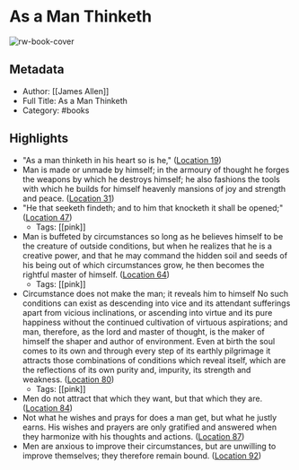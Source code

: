 # As a Man Thinketh

![rw-book-cover](https://images-na.ssl-images-amazon.com/images/I/51ibGSzlHzL._SL200_.jpg)

## Metadata
- Author: [[James Allen]]
- Full Title: As a Man Thinketh
- Category: #books

## Highlights
- "As a man thinketh in his heart so is he," ([Location 19](https://readwise.io/to_kindle?action=open&asin=B0082VKK5Y&location=19))
- Man is made or unmade by himself; in the armoury of thought he forges the weapons by which he destroys himself; he also fashions the tools with which he builds for himself heavenly mansions of joy and strength and peace. ([Location 31](https://readwise.io/to_kindle?action=open&asin=B0082VKK5Y&location=31))
- "He that seeketh findeth; and to him that knocketh it shall be opened;" ([Location 47](https://readwise.io/to_kindle?action=open&asin=B0082VKK5Y&location=47))
    - Tags: [[pink]] 
- Man is buffeted by circumstances so long as he believes himself to be the creature of outside conditions, but when he realizes that he is a creative power, and that he may command the hidden soil and seeds of his being out of which circumstances grow, he then becomes the rightful master of himself. ([Location 64](https://readwise.io/to_kindle?action=open&asin=B0082VKK5Y&location=64))
    - Tags: [[pink]] 
- Circumstance does not make the man; it reveals him to himself No such conditions can exist as descending into vice and its attendant sufferings apart from vicious inclinations, or ascending into virtue and its pure happiness without the continued cultivation of virtuous aspirations; and man, therefore, as the lord and master of thought, is the maker of himself the shaper and author of environment. Even at birth the soul comes to its own and through every step of its earthly pilgrimage it attracts those combinations of conditions which reveal itself, which are the reflections of its own purity and, impurity, its strength and weakness. ([Location 80](https://readwise.io/to_kindle?action=open&asin=B0082VKK5Y&location=80))
    - Tags: [[pink]] 
- Men do not attract that which they want, but that which they are. ([Location 84](https://readwise.io/to_kindle?action=open&asin=B0082VKK5Y&location=84))
- Not what he wishes and prays for does a man get, but what he justly earns. His wishes and prayers are only gratified and answered when they harmonize with his thoughts and actions. ([Location 87](https://readwise.io/to_kindle?action=open&asin=B0082VKK5Y&location=87))
- Men are anxious to improve their circumstances, but are unwilling to improve themselves; they therefore remain bound. ([Location 92](https://readwise.io/to_kindle?action=open&asin=B0082VKK5Y&location=92))
